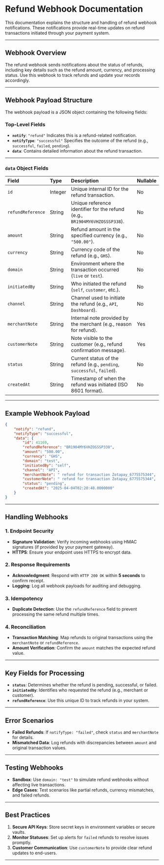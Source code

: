 # Refund Webhook Documentation

This documentation explains the structure and handling of refund webhook notifications. These notifications provide real-time updates on refund transactions initiated through your payment system.

---

## **Webhook Overview**

The refund webhook sends notifications about the status of refunds, including key details such as the refund amount, currency, and processing status. Use this webhook to track refunds and update your records accordingly.

---

## **Webhook Payload Structure**

The webhook payload is a JSON object containing the following fields:

### Top-Level Fields

- **`notify`**: `"refund"`
Indicates this is a refund-related notification.
- **`notifyType`**: `"successful"`
Specifies the outcome of the refund (e.g., `successful`, `failed`, `pending`).
- **`data`**:
Contains detailed information about the refund transaction.

---

### **`data` Object Fields**

| Field | Type | Description | Nullable |
| :-- | :-- | :-- | :-- |
| `id` | Integer | Unique internal ID for the refund transaction. | No |
| `refundReference` | String | Unique reference identifier for the refund (e.g., `BR1904MY6VHZOSSSP338`). | No |
| `amount` | String | Refund amount in the specified currency (e.g., `"500.00"`). | No |
| `currency` | String | Currency code of the refund (e.g., `GHS`). | No |
| `domain` | String | Environment where the transaction occurred (`live` or `test`). | No |
| `initiatedBy` | String | Who initiated the refund (`self`, `customer`, etc.). | No |
| `channel` | String | Channel used to initiate the refund (e.g., `API`, `Dashboard`). | No |
| `merchantNote` | String | Internal note provided by the merchant (e.g., reason for refund). | Yes |
| `customerNote` | String | Note visible to the customer (e.g., refund confirmation message). | Yes |
| `status` | String | Current status of the refund (e.g., `pending`, `successful`, `failed`). | No |
| `createdAt` | String | Timestamp of when the refund was initiated (ISO 8601 format). | No |

---

## **Example Webhook Payload**

```json
{
    "notify": "refund",
    "notifyType": "successful",
    "data": {
        "id": 41169,
        "refundReference": "BR1904MY6VHZOSSSP338",
        "amount": "500.00",
        "currency": "GHS",
        "domain": "test",
        "initiatedBy": "self",
        "channel": "API",
        "merchantNote": " refund for transaction Zotapay_6775575344",
        "customerNote": " refund for transaction Zotapay_6775575344",
        "status": "pending",
        "createdAt": "2025-04-04T02:20:48.0000000"
    }
}
```

---

## **Handling Webhooks**

### **1. Endpoint Security**

- **Signature Validation**: Verify incoming webhooks using HMAC signatures (if provided by your payment gateway).
- **HTTPS**: Ensure your endpoint uses HTTPS to encrypt data.


### **2. Response Requirements**

- **Acknowledgment**: Respond with `HTTP 200 OK` within **5 seconds** to confirm receipt.
- **Logging**: Log all webhook payloads for auditing and debugging.


### **3. Idempotency**

- **Duplicate Detection**: Use the `refundReference` field to prevent processing the same refund multiple times.


### **4. Reconciliation**

- **Transaction Matching**: Map refunds to original transactions using the `merchantNote` or `refundReference`.
- **Amount Verification**: Confirm the `amount` matches the expected refund value.

---

## **Key Fields for Processing**

- **`status`**: Determines whether the refund is pending, successful, or failed.
- **`initiatedBy`**: Identifies who requested the refund (e.g., merchant or customer).
- **`refundReference`**: Use this unique ID to track refunds in your system.

---

## **Error Scenarios**

- **Failed Refunds**: If `notifyType: "failed"`, check `status` and `merchantNote` for details.
- **Mismatched Data**: Log refunds with discrepancies between `amount` and original transaction values.

---

## **Testing Webhooks**

- **Sandbox**: Use `domain: "test"` to simulate refund webhooks without affecting live transactions.
- **Edge Cases**: Test scenarios like partial refunds, currency mismatches, and failed refunds.

---

## **Best Practices**

1. **Secure API Keys**: Store secret keys in environment variables or secure vaults.
2. **Monitor Statuses**: Set up alerts for `failed` refunds to resolve issues promptly.
3. **Customer Communication**: Use `customerNote` to provide clear refund updates to end-users.

---